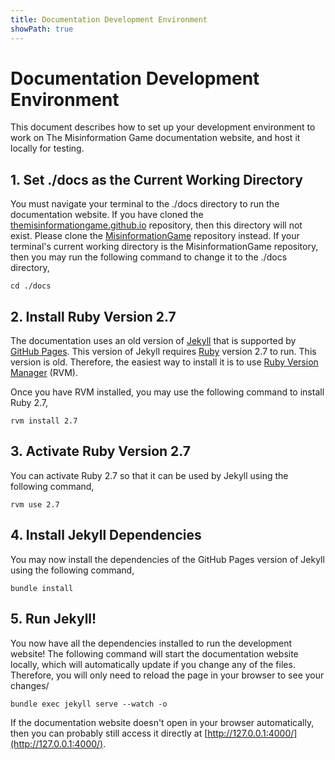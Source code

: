 ```yaml
---
title: Documentation Development Environment
showPath: true
---
```


# Documentation Development Environment
This document describes how to set up your development
environment to work on The Misinformation Game documentation
website, and host  it locally for testing.


## 1. Set ./docs as the Current Working Directory

You must navigate your terminal to the ./docs directory
to run the documentation website. If you have cloned the
[themisinformationgame.github.io](https://github.com/TheMisinformationGame/themisinformationgame.github.io)
repository, then this directory will not exist. Please clone
the [MisinformationGame](https://github.com/TheMisinformationGame/MisinformationGame)
repository instead. If your terminal's current working directory
is the MisinformationGame repository, then you may run the following
command to change it to the ./docs directory,

```shell
cd ./docs
```


## 2. Install Ruby Version 2.7
The documentation uses an old version of [Jekyll](https://jekyllrb.com/)
that is supported by [GitHub Pages](https://pages.github.com/). This
version of Jekyll requires [Ruby](https://www.ruby-lang.org/) version 2.7
to run. This version is old. Therefore, the easiest way to install it
is to use [Ruby Version Manager](https://rvm.io/) (RVM).

Once you have RVM installed, you may use the following command to install
Ruby 2.7,

```shell
rvm install 2.7
```


## 3. Activate Ruby Version 2.7

You can activate Ruby 2.7 so that it can be used by Jekyll using the following command,

```shell
rvm use 2.7
```


## 4. Install Jekyll Dependencies

You may now install the dependencies of the GitHub Pages version of Jekyll
using the following command,

```shell
bundle install
```


## 5. Run Jekyll!

You now have all the dependencies installed to run the development website!
The following command will start the documentation website locally, which
will automatically update if you change any of the files. Therefore, you will
only need to reload the page in your browser to see your changes/

```shell
bundle exec jekyll serve --watch -o
```

If the documentation website doesn't open in your browser automatically,
then you can probably still access it directly at [http://127.0.0.1:4000/](http://127.0.0.1:4000/).
